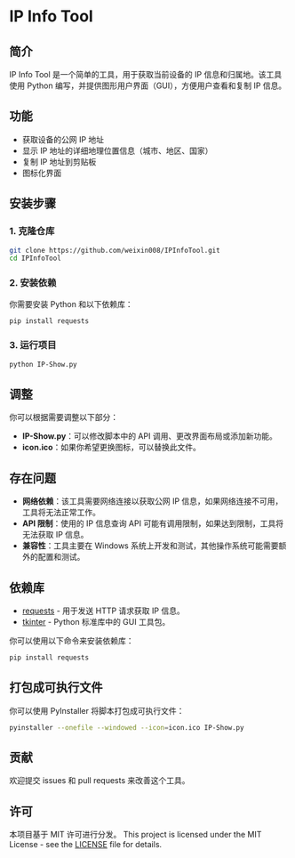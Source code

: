 # IP Info Tool

## 简介

IP Info Tool 是一个简单的工具，用于获取当前设备的 IP 信息和归属地。该工具使用 Python 编写，并提供图形用户界面（GUI），方便用户查看和复制 IP 信息。

## 功能

- 获取设备的公网 IP 地址
- 显示 IP 地址的详细地理位置信息（城市、地区、国家）
- 复制 IP 地址到剪贴板
- 图标化界面

## 安装步骤

### 1. 克隆仓库

```bash
git clone https://github.com/weixin008/IPInfoTool.git
cd IPInfoTool
```

### 2. 安装依赖

你需要安装 Python 和以下依赖库：

```bash
pip install requests
```

### 3. 运行项目

```bash
python IP-Show.py
```

## 调整

你可以根据需要调整以下部分：

- **IP-Show.py**：可以修改脚本中的 API 调用、更改界面布局或添加新功能。
- **icon.ico**：如果你希望更换图标，可以替换此文件。

## 存在问题

- **网络依赖**：该工具需要网络连接以获取公网 IP 信息，如果网络连接不可用，工具将无法正常工作。
- **API 限制**：使用的 IP 信息查询 API 可能有调用限制，如果达到限制，工具将无法获取 IP 信息。
- **兼容性**：工具主要在 Windows 系统上开发和测试，其他操作系统可能需要额外的配置和测试。

## 依赖库

- [requests](https://pypi.org/project/requests/) - 用于发送 HTTP 请求获取 IP 信息。
- [tkinter](https://docs.python.org/3/library/tkinter.html) - Python 标准库中的 GUI 工具包。

你可以使用以下命令来安装依赖库：

```bash
pip install requests
```

## 打包成可执行文件

你可以使用 PyInstaller 将脚本打包成可执行文件：

```bash
pyinstaller --onefile --windowed --icon=icon.ico IP-Show.py
```

## 贡献

欢迎提交 issues 和 pull requests 来改善这个工具。

## 许可

本项目基于 MIT 许可进行分发。
This project is licensed under the MIT License - see the [LICENSE](LICENSE) file for details.